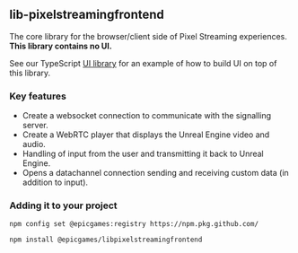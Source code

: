 ## lib-pixelstreamingfrontend

The core library for the browser/client side of Pixel Streaming experiences. **This library contains no UI.**

See our TypeScript [UI library](/Frontend/ui-library) for an example of how to build UI on top of this library.

### Key features
- Create a websocket connection to communicate with the signalling server.
- Create a WebRTC player that displays the Unreal Engine video and audio.
- Handling of input from the user and transmitting it back to Unreal Engine.
- Opens a datachannel connection sending and receiving custom data (in addition to input).

### Adding it to your project

`npm config set @epicgames:registry https://npm.pkg.github.com/`

`npm install @epicgames/libpixelstreamingfrontend`

